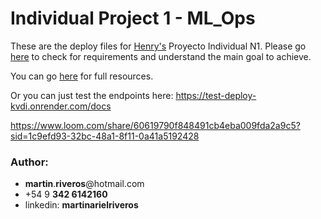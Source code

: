 # Individual Project 1 - ML_Ops

These are the deploy files for [Henry's](https://soyhenry.com) Proyecto Individual N1. Please go [here](https://github.com/soyHenry/PI_ML_OPS/tree/PT) to check for requirements and understand the main goal to achieve.

You can go [here](https://github.com/martinarielriveros/PI_MLops) for full resources.

Or you can just test the endpoints here: https://test-deploy-kvdi.onrender.com/docs

https://www.loom.com/share/60619790f848491cb4eba009fda2a9c5?sid=1c9efd93-32bc-48a1-8f11-0a41a5192428

### Author:

- **martin**.**riveros**@hotmail.com
- +54 9 **342 6142160**
- linkedin: **martinarielriveros**